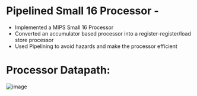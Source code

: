 # Pipelined Small 16 Processor -
- Implemented a MIPS Small 16 Processor
- Converted an accumulator based processor into a register-register/load store processor
- Used Pipelining to avoid hazards and make the processor efficient
# Processor Datapath:
![image](https://user-images.githubusercontent.com/35824714/103159573-d7b03480-477f-11eb-8815-62b461faa477.png)
